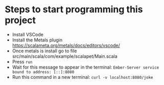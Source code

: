 
# Steps to start programming this project

- Install VSCode
- Install the Metals plugin https://scalameta.org/metals/docs/editors/vscode/
- Once metals is install go to file src/main/scala/com/example/scalapet/Main.scala
- Press `run`
- Wait for this message to appear in the terminal: `Ember-Server service bound to address: [::]:8080`
- Run this command in a new terminal: `curl -v localhost:8080/joke`